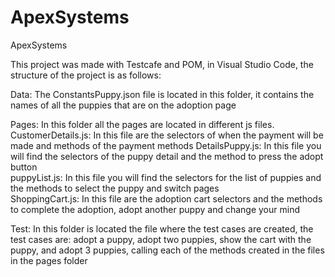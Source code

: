 # ApexSystems
ApexSystems


This project was made with Testcafe and POM, in Visual Studio Code, the structure of the project is as follows:

Data: The ConstantsPuppy.json file is located in this folder, it contains the names of all the puppies that are on the adoption page

Pages: In this folder all the pages are located in different js files.
CustomerDetails.js: In this file are the selectors of when the payment will be made and methods of the payment methods
DetailsPuppy.js: In this file you will find the selectors of the puppy detail and the method to press the adopt button    
puppyList.js: In this file you will find the selectors for the list of puppies and the methods to select the puppy and switch pages    
ShoppingCart.js: In this file are the adoption cart selectors and the methods to complete the adoption, adopt another puppy and change your mind
    
Test: In this folder is located the file where the test cases are created, the test cases are: adopt a puppy, adopt two puppies, show the cart with the puppy, and adopt 3 puppies,
    calling each of the methods created in the files in the pages folder
